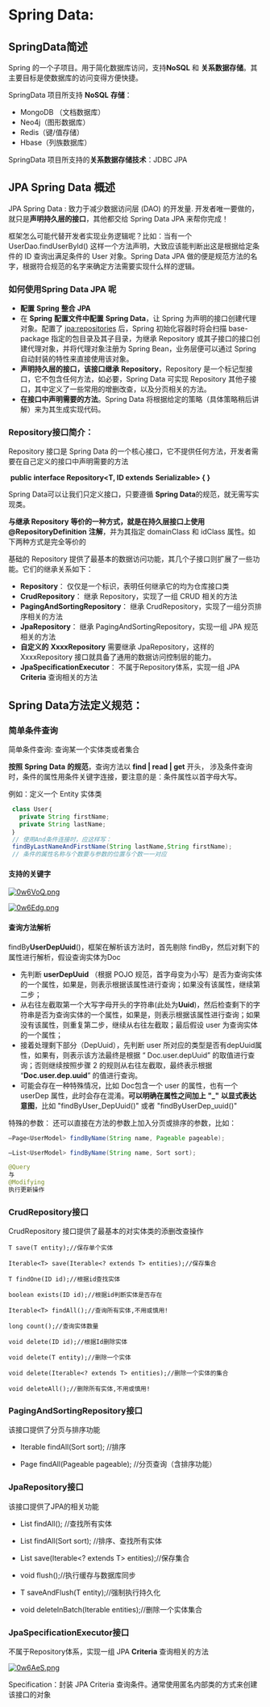 # Spring Data:

## SpringData简述

Spring 的一个子项目。用于简化数据库访问，支持**NoSQL** 和 **关系数据存储**。其主要目标是使数据库的访问变得方便快捷。

SpringData 项目所支持 **NoSQL** **存储**：

- MongoDB （文档数据库）
- Neo4j（图形数据库）
- Redis（键/值存储）
- Hbase（列族数据库）

SpringData 项目所支持的**关系数据存储技术**：JDBC      JPA

## JPA Spring Data 概述

JPA Spring Data : 致力于减少数据访问层 (DAO) 的开发量. 开发者唯一要做的，就只是**声明持久层的接口**，其他都交给 Spring Data JPA 来帮你完成！

框架怎么可能代替开发者实现业务逻辑呢？比如：当有一个 UserDao.findUserById()  这样一个方法声明，大致应该能判断出这是根据给定条件的 ID 查询出满足条件的 User  对象。Spring Data JPA 做的便是规范方法的名字，根据符合规范的名字来确定方法需要实现什么样的逻辑。

### 如何使用Spring Data JPA 呢

- **配置** **Spring** **整合** **JPA**
- 在 **Spring** **配置文件中配置** **Spring Data**，让 Spring 为声明的接口创建代理对象。配置了 <jpa:repositories> 后，Spring 初始化容器时将会扫描 base-package  指定的包目录及其子目录，为继承 Repository 或其子接口的接口创建代理对象，并将代理对象注册为 Spring Bean，业务层便可以通过 Spring 自动封装的特性来直接使用该对象。
- **声明持久层的接口，该接口继承**  **Repository**，Repository 是一个标记型接口，它不包含任何方法，如必要，Spring Data 可实现 Repository 其他子接口，其中定义了一些常用的增删改查，以及分页相关的方法。
- **在接口中声明需要的方法**。Spring Data 将根据给定的策略（具体策略稍后讲解）来为其生成实现代码。

### Repository接口简介：

Repository 接口是 Spring Data 的一个核心接口，它不提供任何方法，开发者需要在自己定义的接口中声明需要的方法 

​    **public** **interface Repository<T, ID extends** **Serializable> { }**

Spring Data可以让我们只定义接口，只要遵循 **Spring Data**的规范，就无需写实现类。  

**与继承 Repository** **等价的一种方式，就是在持久层接口上使用** **@RepositoryDefinition** **注解**，并为其指定 domainClass 和 idClass 属性。如下两种方式是完全等价的

基础的 Repository 提供了最基本的数据访问功能，其几个子接口则扩展了一些功能。它们的继承关系如下： 

- **Repository**： 仅仅是一个标识，表明任何继承它的均为仓库接口类
- **CrudRepository**： 继承 Repository，实现了一组 CRUD 相关的方法 
- **PagingAndSortingRepository**： 继承 CrudRepository，实现了一组分页排序相关的方法 
- **JpaRepository**： 继承 PagingAndSortingRepository，实现一组 JPA 规范相关的方法 
- **自定义的** **XxxxRepository** 需要继承 JpaRepository，这样的 XxxxRepository 接口就具备了通用的数据访问控制层的能力。
- **JpaSpecificationExecutor**： 不属于Repository体系，实现一组 JPA **Criteria** 查询相关的方法 

## Spring Data方法定义规范：

### 简单条件查询

简单条件查询: 查询某一个实体类或者集合 

**按照** **Spring** **Data** **的规范**，查询方法以 **find | read | get** 开头， 涉及条件查询时，条件的属性用条件关键字连接，要注意的是：条件属性以首字母大写。 

例如：定义一个 Entity 实体类 

```java
 class User｛ 
   private String firstName; 
   private String lastName; 
 ｝ 
 // 使用And条件连接时，应这样写： 
 findByLastNameAndFirstName(String lastName,String firstName); 
 // 条件的属性名称与个数要与参数的位置与个数一一对应 
```

#### 支持的关键字

[![0w6VoQ.png](https://s1.ax1x.com/2020/10/08/0w6VoQ.png)](https://imgchr.com/i/0w6VoQ)

[![0w6Edg.png](https://s1.ax1x.com/2020/10/08/0w6Edg.png)](https://imgchr.com/i/0w6Edg)

#### 查询方法解析

findBy**UserDepUuid**()，框架在解析该方法时，首先剔除 findBy，然后对剩下的属性进行解析，假设查询实体为Doc

- 先判断 **userDepUuid** （根据 POJO 规范，首字母变为小写）是否为查询实体的一个属性，如果是，则表示根据该属性进行查询；如果没有该属性，继续第二步；
- 从右往左截取第一个大写字母开头的字符串(此处为**Uuid**)，然后检查剩下的字符串是否为查询实体的一个属性，如果是，则表示根据该属性进行查询；如果没有该属性，则重复第二步，继续从右往左截取；最后假设 user 为查询实体的一个属性；
- 接着处理剩下部分（DepUuid），先判断 user 所对应的类型是否有depUuid属性，如果有，则表示该方法最终是根据 “ Doc.user.depUuid” 的取值进行查询；否则继续按照步骤 2 的规则从右往左截取，最终表示根据 “**Doc.user.dep.uuid**” 的值进行查询。
- 可能会存在一种特殊情况，比如 Doc包含一个 user 的属性，也有一个 userDep 属性，此时会存在混淆。**可以明确在属性之间加上** **"_"** **以显式表达意图**，比如 "findByUser_DepUuid()" 或者 "findByUserDep_uuid()"

特殊的参数： 还可以直接在方法的参数上加入分页或排序的参数，比如：

```java
–Page<UserModel> findByName(String name, Pageable pageable);

–List<UserModel> findByName(String name, Sort sort);

@Query
与
@Modifying
执行更新操作
```



### CrudRepository接口

CrudRepository 接口提供了最基本的对实体类的添删改查操作 

`T save(T entity);//保存单个实体` 

`Iterable<T> save(Iterable<? extends T> entities);//保存集合`        

`T findOne(ID id);//根据id查找实体`         

`boolean exists(ID id);//根据id判断实体是否存在`         

`Iterable<T> findAll();//查询所有实体,不用或慎用!`         

`long count();//查询实体数量`         

`void delete(ID id);//根据Id删除实体`         

`void delete(T entity);//删除一个实体` 

`void delete(Iterable<? extends T> entities);//删除一个实体的集合`         

`void deleteAll();//删除所有实体,不用或慎用!` 

### PagingAndSortingRepository接口

该接口提供了分页与排序功能 

- Iterable<T> findAll(Sort sort); //排序 


- Page<T> findAll(Pageable pageable); //分页查询（含排序功能） 


### JpaRepository接口

该接口提供了JPA的相关功能 

- List<T> findAll(); //查找所有实体 

- List<T> findAll(Sort sort); //排序、查找所有实体 

- List<T> save(Iterable<? extends T> entities);//保存集合 

- void flush();//执行缓存与数据库同步 

- T saveAndFlush(T entity);//强制执行持久化 

- void deleteInBatch(Iterable<T> entities);//删除一个实体集合 

### JpaSpecificationExecutor接口

不属于Repository体系，实现一组 JPA **Criteria** 查询相关的方法 

[![0w6AeS.png](https://s1.ax1x.com/2020/10/08/0w6AeS.png)](https://imgchr.com/i/0w6AeS)

Specification：封装  JPA Criteria 查询条件。通常使用匿名内部类的方式来创建该接口的对象

